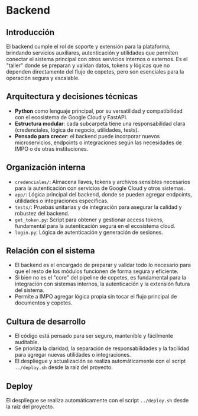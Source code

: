 # Backend

## Introducción
El backend cumple el rol de soporte y extensión para la plataforma, brindando servicios auxiliares, autenticación y utilidades que permiten conectar el sistema principal con otros servicios internos o externos. Es el "taller" donde se preparan y validan datos, tokens y lógicas que no dependen directamente del flujo de copetes, pero son esenciales para la operación segura y escalable.

## Arquitectura y decisiones técnicas
- **Python** como lenguaje principal, por su versatilidad y compatibilidad con el ecosistema de Google Cloud y FastAPI.
- **Estructura modular**: cada subcarpeta tiene una responsabilidad clara (credenciales, lógica de negocio, utilidades, tests).
- **Pensado para crecer**: el backend puede incorporar nuevos microservicios, endpoints o integraciones según las necesidades de IMPO o de otras instituciones.

## Organización interna
- `credenciales/`: Almacena llaves, tokens y archivos sensibles necesarios para la autenticación con servicios de Google Cloud y otros sistemas.
- `app/`: Lógica principal del backend, donde se pueden agregar endpoints, utilidades o integraciones específicas.
- `tests/`: Pruebas unitarias y de integración para asegurar la calidad y robustez del backend.
- `get_token.py`: Script para obtener y gestionar access tokens, fundamental para la autenticación segura en el ecosistema cloud.
- `login.py`: Lógica de autenticación y generación de sesiones.

## Relación con el sistema
- El backend es el encargado de preparar y validar todo lo necesario para que el resto de los módulos funcionen de forma segura y eficiente.
- Si bien no es el "core" del pipeline de copetes, es fundamental para la integración con sistemas internos, la autenticación y la extensión futura del sistema.
- Permite a IMPO agregar lógica propia sin tocar el flujo principal de documentos y copetes.

## Cultura de desarrollo
- El código está pensado para ser seguro, mantenible y fácilmente auditable.
- Se prioriza la claridad, la separación de responsabilidades y la facilidad para agregar nuevas utilidades o integraciones.
- El despliegue y actualización se realiza automáticamente con el script `../deploy.sh` desde la raíz del proyecto.

## Deploy
El despliegue se realiza automáticamente con el script `../deploy.sh` desde la raíz del proyecto.




